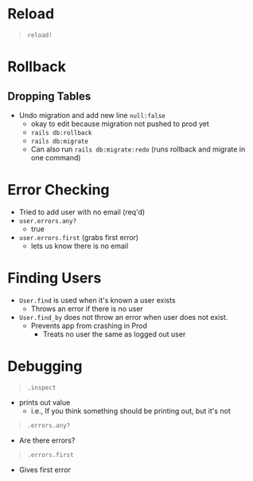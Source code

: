 # Reload
> `reload!`

# Rollback

## Dropping Tables

-  Undo migration and add new line `null:false`
   -  okay to edit because migration not pushed to prod yet
   -  `rails db:rollback`
   -  `rails db:migrate`
   -  Can also run `rails db:migrate:redo` (runs rollback and migrate in one command)

# Error Checking

-  Tried to add user with no email (req'd)
-  `user.errors.any?`
   -  true
-  `user.errors.first` (grabs first error)
   -  lets us know there is no email

# Finding Users

-  `User.find` is used when it's known a user exists
   -  Throws an error if there is no user
-  `User.find_by` does not throw an error when user does not exist.
   -  Prevents app from crashing in Prod 
      - Treats no user the same as logged out user

# Debugging

> `.inspect`
- prints out value
  - i.e., If you think something should be printing out, but it's not

> `.errors.any?`
- Are there errors?

> `.errors.first`
- Gives first error

